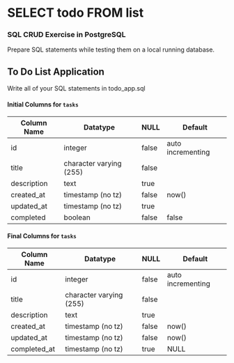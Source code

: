 # SELECT todo FROM list

### SQL CRUD Exercise in PostgreSQL

Prepare SQL statements while testing them on a local running database.

## To Do List Application

Write all of your SQL statements in todo_app.sql

<!-- 1. Write a query to drop a database named `todo_app` if it exists
1. Write a query to delete a user named `michael` if it exists
1. Write a query to create a user named `michael` with an encrypted password `stonebreaker`
1. Write a query to create a database named `todo_app`
1. Connect to the newly created database -->
<!-- 1. Write a query to create a table named `tasks` using the **Initial columns** detailed below
1. Define column `id` as the table's primary key -->
<!-- 1. Write queries to accomplish the following
  1. remove the column named `completed` -->
  <!-- 1. add a column to `tasks` named `completed_at`:timestamp, that may be NULL, and has a default value of `NULL`. -->
  <!-- 1. change the `updated_at` column to not allow NULL values, and have a default value of `now()` -->
  <!-- 1. create a new task, by only setting values (not defining which columns)
  `id = default value`  
  `title = 'Study SQL'`  
  `description = 'Complete this exercise'`  
  `created_at = now()`  
  `updated_at = now()`  
  `completed_at = NULL` -->
  <!-- 1. create a new task  
  `title = 'Study PostgreSQL'`  
  `description = 'Read all the documentation'`   -->
  <!-- 1. select all the titles of tasks that are not yet completed -->
  <!-- 1. update the task with a title of `'Study SQL'` to be completed as of now -->
  <!-- 1. select all titles and descriptions of tasks that are not yet completed -->
  <!-- 1. select all fields of every task sorted by creation date in descending order -->
  <!-- 1. create a new task  
  `title = 'mistake 1'`  
  `description = 'a test entry'`  
  1. create a new task  
  `title = 'mistake 2'`  
  `description = 'another test entry'`  
  1. create a new task  
  `title = 'third mistake'`  
  `description = 'another test entry'`   -->
  <!-- 1. select title fields of all tasks with a title that includes the word `'mistake'` -->
  <!-- 1. delete the task that has a title of `mistake 1` -->
  <!-- 1. select title and description fields of all tasks with a title that includes the word `'mistake'` -->
  <!-- 1. delete all tasks that includes the word `'mistake'` in the title -->
  <!-- 1. select all fields of all tasks sorted by `title` in ascending order -->

#### Initial Columns for `tasks`

| Column Name  | Datatype                | NULL  | Default           |
|--------------|-------------------------|-------|-------------------|
| id           | integer                 | false | auto incrementing |
| title        | character varying (255) | false |                   |
| description  | text                    | true  |                   |
| created_at   | timestamp (no tz)       | false | now()             |
| updated_at   | timestamp (no tz)       | true  |                   |
| completed    | boolean                 | false | false             |


#### Final Columns for `tasks`

| Column Name  | Datatype                | NULL  | Default           |
|--------------|-------------------------|-------|-------------------|
| id           | integer                 | false | auto incrementing |
| title        | character varying (255) | false |                   |
| description  | text                    | true  |                   |
| created_at   | timestamp (no tz)       | false | now()             |
| updated_at   | timestamp (no tz)       | false | now()             |
| completed_at | timestamp (no tz)       | true  | NULL              |
